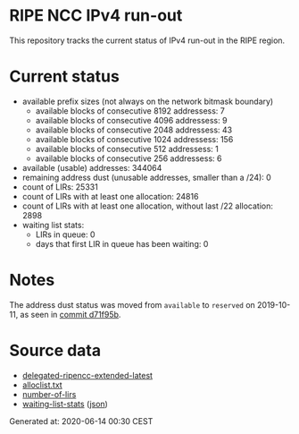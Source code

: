 # RIPE NCC IPv4 run-out
This repository tracks the current status of IPv4 run-out in the RIPE region.

# Current status
- available prefix sizes (not always on the network bitmask boundary)
  - available blocks of consecutive 8192 addressess: 7
  - available blocks of consecutive 4096 addressess: 9
  - available blocks of consecutive 2048 addressess: 43
  - available blocks of consecutive 1024 addressess: 156
  - available blocks of consecutive 512 addressess: 1
  - available blocks of consecutive 256 addressess: 6
- available (usable) addresses: 344064
- remaining address dust (unusable addresses, smaller than a /24): 0
- count of LIRs: 25331
- count of LIRs with at least one allocation: 24816
- count of LIRs with at least one allocation, without last /22 allocation: 2898
- waiting list stats:
  - LIRs in queue: 0
  - days that first LIR in queue has been waiting: 0

# Notes
The address dust status was moved from `available` to `reserved` on 2019-10-11, as seen in [commit d71f95b](https://github.com/zajdee/ripe-ncc-ipv4-runout/commit/d71f95b1f7c9f639556e395e4ad0f41e54834954).

# Source data
- [delegated-ripencc-extended-latest](https://ftp.ripe.net/pub/stats/ripencc/delegated-ripencc-extended-latest)
- [alloclist.txt](https://ftp.ripe.net/pub/stats/ripencc/membership/alloclist.txt)
- [number-of-lirs](https://labs.ripe.net/statistics/number-of-lirs)
- [waiting-list-stats](https://www.ripe.net/manage-ips-and-asns/ipv4/ipv4-waiting-list) ([json](https://www-static.ripe.net/dynamic/ipv4-waiting-list/stats.json))

Generated at: 2020-06-14 00:30 CEST
